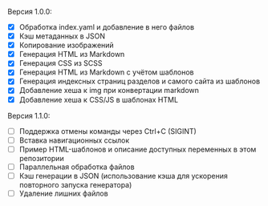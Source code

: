 
Версия 1.0.0:

- [x] Обработка index.yaml и добавление в него файлов
- [x] Кэш метаданных в JSON
- [x] Копирование изображений
- [x] Генерация HTML из Markdown
- [x] Генерация CSS из SCSS
- [x] Генерация HTML из Markdown с учётом шаблонов
- [x] Генерация индексных страниц разделов и самого сайта из шаблонов
- [x] Добавление хеша к img при конвертации markdown
- [x] Добавление хеша к CSS/JS в шаблонах HTML

Версия 1.1.0:

- [ ] Поддержка отмены команды через Ctrl+C (SIGINT)
- [ ] Вставка навигационных ссылок
- [ ] Пример HTML-шаблонов и описание доступных переменных в этом репозитории
- [ ] Параллельная обработка файлов
- [ ] Кэш генерации в JSON (использование кэша для ускорения повторного запуска генератора)
- [ ] Удаление лишних файлов
